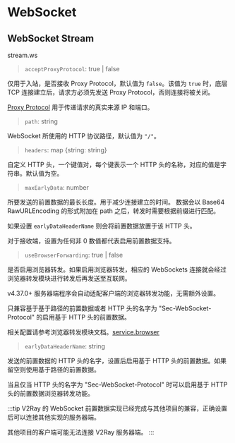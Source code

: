 # WebSocket

## WebSocket Stream
stream.ws

> `acceptProxyProtocol`: true | false

仅用于入站，是否接收 Proxy Protocol，默认值为 `false`。该值为 `true` 时，底层 TCP 连接建立后，请求方必须先发送 Proxy Protocol，否则连接将被关闭。

[Proxy Protocol](https://www.haproxy.org/download/2.2/doc/proxy-protocol.txt) 用于传递请求的真实来源 IP 和端口。

> `path`: string

WebSocket 所使用的 HTTP 协议路径，默认值为 `"/"`。

> `headers`: map \{string: string\}

自定义 HTTP 头，一个键值对，每个键表示一个 HTTP 头的名称，对应的值是字符串。默认值为空。

> `maxEarlyData`: number

所要发送的前置数据的最长长度。用于减少连接建立的时间。
数据会以 Base64 RawURLEncoding 的形式附加在 path 之后，转发时需要根据前缀进行匹配。

如果设置 `earlyDataHeaderName` 则会将前置数据放置于该 HTTP 头。

对于接收端，设置为任何非 0 数值都代表启用前置数据支持。

> `useBrowserForwarding`: true | false

是否启用浏览器转发。如果启用浏览器转发，相应的 WebSockets 连接就会经过浏览器转发模块进行转发后再发送至互联网。

v4.37.0+ 服务器端程序会自动适配客户端的浏览器转发功能，无需额外设置。

只兼容基于基于路径的前置数据或者 HTTP 头的名字为 "Sec-WebSocket-Protocol" 的启用基于 HTTP 头的前置数据。

相关配置请参考浏览器转发模块文档。[service.browser](../service/browser.md)

> `earlyDataHeaderName`: string
> 
发送的前置数据的 HTTP 头的名字，设置后启用基于 HTTP 头的前置数据。如果留空则使用基于路径的前置数据。

当且仅当 HTTP 头的名字为 "Sec-WebSocket-Protocol" 时可以启用基于 HTTP 头的前置数据浏览器转发功能。

:::tip
V2Ray 的 WebSocket 前置数据实现已经完成与其他项目的兼容，正确设置后可以连接其他实现的服务器端。

其他项目的客户端可能无法连接 V2Ray 服务器端。
:::
